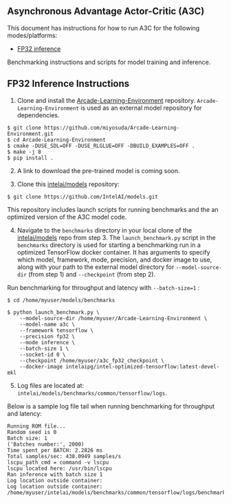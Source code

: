 ## Asynchronous Advantage Actor-Critic (A3C) ##

This document has instructions for how to run A3C for the
following modes/platforms:
* [FP32 inference](#fp32-inference-instructions)

Benchmarking instructions and scripts for model training and inference.

## FP32 Inference Instructions

1. Clone and install the [Arcade-Learning-Environment](https://github.com/miyosuda/Arcade-Learning-Environment) repository.
`Arcade-Learning-Environment` is used as an external model repository for dependencies.
```
$ git clone https://github.com/miyosuda/Arcade-Learning-Environment.git
$ cd Arcade-Learning-Environment
$ cmake -DUSE_SDL=OFF -DUSE_RLGLUE=OFF -DBUILD_EXAMPLES=OFF .
$ make -j 8
$ pip install .

```

2. A link to download the pre-trained model is coming soon.

3. Clone this [intelai/models](https://github.com/IntelAI/models)
repository:

```
$ git clone https://github.com/IntelAI/models.git
```

This repository includes launch scripts for running benchmarks and the
an optimized version of the A3C model code.

4. Navigate to the `benchmarks` directory in your local clone of
the [intelai/models](https://github.com/IntelAI/models) repo from step 3.
The `launch_benchmark.py` script in the `benchmarks` directory is
used for starting a benchmarking run in a optimized TensorFlow docker
container. It has arguments to specify which model, framework, mode,
precision, and docker image to use, along with your path to the external model directory
for `--model-source-dir` (from step 1) and `--checkpoint` (from step 2).


Run benchmarking for throughput and latency with `--batch-size=1` :
```
$ cd /home/myuser/models/benchmarks

$ python launch_benchmark.py \
    --model-source-dir /home/myuser/Arcade-Learning-Environment \
    --model-name a3c \
    --framework tensorflow \
    --precision fp32 \
    --mode inference \
    --batch-size 1 \
    --socket-id 0 \
    --checkpoint /home/myuser/a3c_fp32_checkpoint \
    --docker-image intelaipg/intel-optimized-tensorflow:latest-devel-mkl
```

5. Log files are located at:
`intelai/models/benchmarks/common/tensorflow/logs`.

Below is a sample log file tail when running benchmarking for throughput
and latency:
```
Running ROM file...
Random seed is 0
Batch size: 1
('Batches number:', 2000)
Time spent per BATCH: 2.2826 ms
Total samples/sec: 438.0949 samples/s
lscpu_path_cmd = command -v lscpu
lscpu located here: /usr/bin/lscpu
Ran inference with batch size 1
Log location outside container: 
Log location outside container: /home/myuser/intelai/models/benchmarks/common/tensorflow/logs/benchmark_a3c_inference_fp32_20190108_192920.log
```
